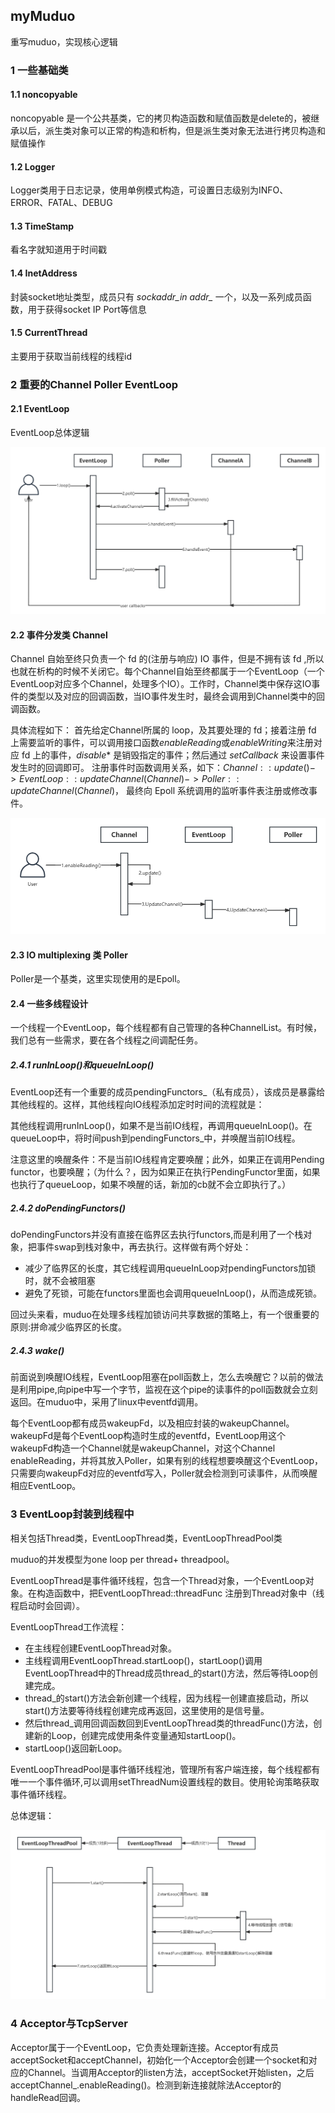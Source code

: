 ## myMuduo

重写muduo，实现核心逻辑

### 1 一些基础类

#### 1.1 noncopyable

noncopyable 是一个公共基类，它的拷贝构造函数和赋值函数是delete的，被继承以后，派生类对象可以正常的构造和析构，但是派生类对象无法进行拷贝构造和赋值操作

#### 1.2 Logger

Logger类用于日志记录，使用单例模式构造，可设置日志级别为INFO、ERROR、FATAL、DEBUG

#### 1.3 TimeStamp

看名字就知道用于时间戳

#### 1.4 InetAddress

封装socket地址类型，成员只有 *sockaddr_in addr_* 一个，以及一系列成员函数，用于获得socket IP Port等信息

#### 1.5 CurrentThread

主要用于获取当前线程的线程id



### 2 重要的Channel Poller EventLoop

#### 2.1 EventLoop

EventLoop总体逻辑

![](https://github.com/MKMQ99/myMuduo/raw/main/img/EventLoop总体逻辑.png)

#### 2.2 事件分发类 Channel

Channel 自始至终只负责一个 fd 的(注册与响应) IO 事件，但是不拥有该 fd ,所以也就在析构的时候不关闭它。每个Channel自始至终都属于一个EventLoop（一个EventLoop对应多个Channel，处理多个IO）。工作时，Channel类中保存这IO事件的类型以及对应的回调函数，当IO事件发生时，最终会调用到Channel类中的回调函数。

具体流程如下：
首先给定Channel所属的 loop，及其要处理的 fd；接着注册 fd 上需要监听的事件，可以调用接口函数$enableReading$或$enableWriting$来注册对应 fd 上的事件，$disable*$ 是销毁指定的事件；然后通过 $setCallback$ 来设置事件发生时的回调即可。
注册事件时函数调用关系，如下：$Channel::update()->EventLoop::updateChannel(Channel)->Poller::updateChannel(Channel)$，
最终向 Epoll 系统调用的监听事件表注册或修改事件。

![](https://github.com/MKMQ99/myMuduo/raw/main/img/Channel.png)

#### 2.3 IO multiplexing 类 Poller

Poller是一个基类，这里实现使用的是Epoll。

#### 2.4 一些多线程设计

一个线程一个EventLoop，每个线程都有自己管理的各种ChannelList。有时候，我们总有一些需求，要在各个线程之间调配任务。

##### 2.4.1 runInLoop()和queueInLoop()

EventLoop还有一个重要的成员pendingFunctors_（私有成员），该成员是暴露给其他线程的。这样，其他线程向IO线程添加定时时间的流程就是：

其他线程调用runInLoop()，如果不是当前IO线程，再调用queueInLoop()。在queueLoop中，将时间push到pendingFunctors_中，并唤醒当前IO线程。

注意这里的唤醒条件：不是当前IO线程肯定要唤醒；此外，如果正在调用Pending functor，也要唤醒；（为什么？，因为如果正在执行PendingFunctor里面，如果也执行了queueLoop，如果不唤醒的话，新加的cb就不会立即执行了。）

##### 2.4.2 doPendingFunctors()

doPendingFunctors并没有直接在临界区去执行functors,而是利用了一个栈对象，把事件swap到栈对象中，再去执行。这样做有两个好处：

- 减少了临界区的长度，其它线程调用queueInLoop对pendingFunctors加锁时，就不会被阻塞
- 避免了死锁，可能在functors里面也会调用queueInLoop()，从而造成死锁。

回过头来看，muduo在处理多线程加锁访问共享数据的策略上，有一个很重要的原则:拼命减少临界区的长度。

##### 2.4.3 wake()

前面说到唤醒IO线程，EventLoop阻塞在poll函数上，怎么去唤醒它？以前的做法是利用pipe,向pipe中写一个字节，监视在这个pipe的读事件的poll函数就会立刻返回。在muduo中，采用了linux中eventfd调用。

每个EventLoop都有成员wakeupFd，以及相应封装的wakeupChannel。wakeupFd是每个EventLoop构造时生成的eventfd，EventLoop用这个wakeupFd构造一个Channel就是wakeupChannel，对这个Channel enableReading，并将其放入Poller，如果有别的线程想要唤醒这个EventLoop，只需要向wakeupFd对应的eventfd写入，Poller就会检测到可读事件，从而唤醒相应EventLoop。

### 3 EventLoop封装到线程中

相关包括Thread类，EventLoopThread类，EventLoopThreadPool类

muduo的并发模型为one loop per thread+ threadpool。

EventLoopThread是事件循环线程，包含一个Thread对象，一个EventLoop对象。在构造函数中，把EventLoopThread::threadFunc 注册到Thread对象中（线程启动时会回调）。

EventLoopThread工作流程：

- 在主线程创建EventLoopThread对象。
- 主线程调用EventLoopThread.startLoop()，startLoop()调用EventLoopThread中的Thread成员thread_的start()方法，然后等待Loop创建完成。
- thread_的start()方法会新创建一个线程，因为线程一创建直接启动，所以start()方法要等待线程创建完成再返回，这里使用的是信号量。
- 然后thread\_调用回调函数回到EventLoopThread类的threadFunc()方法，创建新的Loop，创建完成使用条件变量通知startLoop()。
- startLoop()返回新Loop。

EventLoopThreadPool是事件循环线程池，管理所有客户端连接，每个线程都有唯一一个事件循环,可以调用setThreadNum设置线程的数目。使用轮询策略获取事件循环线程。

总体逻辑：

![](https://github.com/MKMQ99/myMuduo/raw/main/img/EventLoopThread.png)

### 4 Acceptor与TcpServer

Acceptor属于一个EventLoop，它负责处理新连接。Acceptor有成员acceptSocket和acceptChannel，初始化一个Acceptor会创建一个socket和对应的Channel。当调用Acceptor的listen方法，acceptSocket开始listen，之后acceptChannel_.enableReading()。检测到新连接就除法Acceptor的handleRead回调。